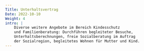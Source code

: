 ```yaml
---
Title: Unterhaltsvertrag
Date: 2022-10-10
Weight: 4
intro: |
    Diverse weitere Angebote im Bereich Kindesschutz
    und Familienberatung: Durchführen begleiteter Besuche,
    Unterhaltsberechnungen, freie Sozialberatung im Auftrag
    der Sozialregion, begleitetes Wohnen für Mutter und Kind.
---
```


